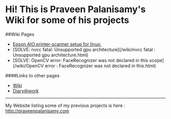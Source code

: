 Hi! This is Praveen Palanisamy's Wiki for some of his projects
=========================================


##Wiki Pages

* [Epson AIO printer-scanner setup for linux: ](/wiki/Epson-AIO-printer-scanner-drivers-on-linux.html)
* [SOLVE: nvcc fatal: Unsupported gpu architecture](/wiki/nvcc fatal   : Unsupported gpu architecture.html)
* [SOLVE: OpenCV error: FaceRecognizer was not declared in this scope](/wiki/OpenCV error : FaceRecognizer was not declared in this.html)


####Links to other pages
* [Wiki](/wiki)
* [Diary@work](http://praveenofpersia.bitbucket.org/workDiary)

--------------------------------------
My Website listing some of my previous projects is here : <http://praveenpalanisamy.com>
